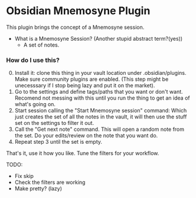 # Obsidian Mnemosyne Plugin

This plugin brings the concept of a Mnemosyne session.

- What is a Mnemosyne Session? (Another stupid abstract term?(yes))
  - A set of notes.

### How do I use this?
0. Install it: clone this thing in your vault location under .obsidian/plugins. Make sure community plugins are enabled. (This step might be unecesssary if I stop being lazy and put it on the market).
1. Go to the settings and define tags/paths that you want or don't want. Recomend not messing with this until you run the thing to get an idea of what's going on.
2. Start session calling the "Start Mnemosyne session" command: Which just creates the set of all the notes in the vault, it will then use the stuff set on the settings to filter it out.
3. Call the "Get next note" command. This will open a random note from the set. Do your edits/review on the note that you want do.
4. Repeat step 3 until the set is empty.

That's it, use it how you like. Tune the filters for your workflow.

TODO:
- Fix skip
- Check the filters are working
- Make pretty? (lazy)
